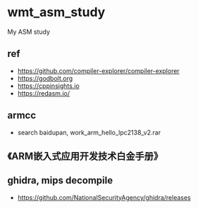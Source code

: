 # wmt_asm_study
My ASM study

## ref  
* https://github.com/compiler-explorer/compiler-explorer  
* https://godbolt.org  
* https://cppinsights.io  
* https://redasm.io/  

## armcc  
* search baidupan, work_arm_hello_lpc2138_v2.rar  

## 《ARM嵌入式应用开发技术白金手册》  

## ghidra, mips decompile  
* https://github.com/NationalSecurityAgency/ghidra/releases  
